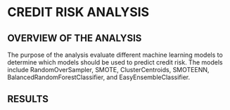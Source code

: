 # CREDIT RISK ANALYSIS

## OVERVIEW OF THE ANALYSIS 

The purpose of the analysis evaluate different machine learning models to determine which models should be used to predict credit risk. The models include RandomOverSampler, SMOTE, ClusterCentroids, SMOTEENN, BalancedRandomForestClassifier, and EasyEnsembleClassifier. 

## RESULTS

# 
